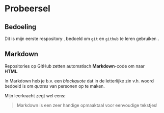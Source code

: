 # Probeersel

## Bedoeling
Dit is mijn eerste respository , bedoeld om `git` en `github` te leren gebruiken .

## Markdown 
 
Repositories op GitHub zetten automatisch **Markdown**-code om naar **HTML**. 
 
In Markdown heb je b.v. een *blockquote* dat in de letterlijke zin v.h. woord bedoeld is om *quotes* van personen op te maken. 
 
Mijn leerkracht zegt wel eens: 
> Markdown is een zeer handige opmaaktaal voor eenvoudige tekstjes!
